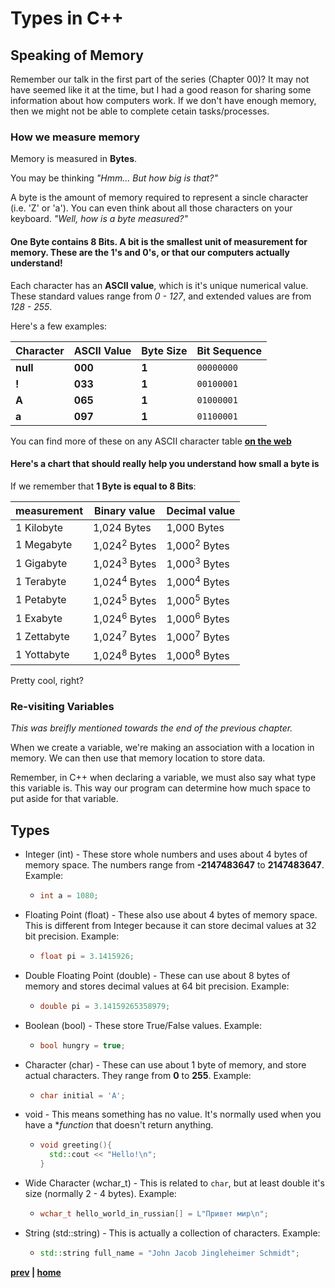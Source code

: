 # Types in C++

## Speaking of Memory

Remember our talk in the first part of the series (Chapter 00)?
It may not have seemed like it at the time, but I had a good reason for sharing some information about how computers work. If we don't have enough memory, then we might not be able to complete cetain tasks/processes.

### **How we measure memory**

Memory is measured in **Bytes**.

You may be thinking _"Hmm... But how big is that?"_

A byte is the amount of memory required to represent a sincle character (i.e. 'Z' or 'a'). You can even think about all those characters on your keyboard. _"Well, how is a byte measured?"_

#### **One Byte contains 8 Bits. A bit is the smallest unit of measurement for memory. These are the 1's and 0's, or that our computers actually understand!**

Each character has an **ASCII value**, which is it's unique numerical value. These standard values range from _0 - 127_, and extended values are from _128 - 255_.

Here's a few examples:

| Character | ASCII Value | Byte Size | Bit Sequence |
| --------- | ----------- | --------- | ------------ |
| **null**  | **000**     | **1**     | `00000000`   |
| **!**     | **033**     | **1**     | `00100001`   |
| **A**     | **065**     | **1**     | `01000001`   |
| **a**     | **097**     | **1**     | `01100001`   |

You can find more of these on any ASCII character table **[on the web](https://www.ascii-code.com/)**

#### **Here's a chart that should really help you understand how small a byte is**

If we remember that **1 Byte is equal to 8 Bits**:

| measurement | Binary value            | Decimal value           |
| ----------- | ----------------------- | ----------------------- |
| 1 Kilobyte  | 1,024 Bytes             | 1,000 Bytes             |
| 1 Megabyte  | 1,024<sup>2</sup> Bytes | 1,000<sup>2</sup> Bytes |
| 1 Gigabyte  | 1,024<sup>3</sup> Bytes | 1,000<sup>3</sup> Bytes |
| 1 Terabyte  | 1,024<sup>4</sup> Bytes | 1,000<sup>4</sup> Bytes |
| 1 Petabyte  | 1,024<sup>5</sup> Bytes | 1,000<sup>5</sup> Bytes |
| 1 Exabyte   | 1,024<sup>6</sup> Bytes | 1,000<sup>6</sup> Bytes |
| 1 Zettabyte | 1,024<sup>7</sup> Bytes | 1,000<sup>7</sup> Bytes |
| 1 Yottabyte | 1,024<sup>8</sup> Bytes | 1,000<sup>8</sup> Bytes |

Pretty cool, right?

<!-- If you're wondering why I'm showing both Binary and Decimal values, that's okay! This got me too, because in my college classes I've only seen the binary values haha.

I found a great answer to this question on Quora: _**"Is 1 GB equal to 1024 MB or 1000 MB?"**_

**[Taciano Dreckmann Perez](https://www.quora.com/profile/Taciano-Dreckmann-Perez), a Persistent Memory researcher's answer: https://qr.ae/pNPRyF** -->

### **Re-visiting Variables**

_This was breifly mentioned towards the end of the previous chapter._

When we create a variable, we're making an association with a location in memory. We can then use that memory location to store data.

Remember, in C++ when declaring a variable, we must also say what type this variable is. This way our program can determine how much space to put aside for that variable.

## Types

- Integer (int) - These store whole numbers and uses about 4 bytes of memory space. The numbers range from **-2147483647** to **2147483647**. Example:

  - ```c++
    int a = 1080;
    ```

- Floating Point (float) - These also use about 4 bytes of memory space. This is different from Integer because it can store decimal values at 32 bit precision. Example:

  - ```c++
    float pi = 3.1415926;
    ```

- Double Floating Point (double) - These can use about 8 bytes of memory and stores decimal values at 64 bit precision. Example:

  - ```c++
    double pi = 3.14159265358979;
    ```

- Boolean (bool) - These store True/False values. Example:

  - ```c++
    bool hungry = true;
    ```

- Character (char) - These can use about 1 byte of memory, and store actual characters. They range from **0** to **255**. Example:

  - ```c++
    char initial = 'A';
    ```

- void - This means something has no value. It's normally used when you have a \*_function_ that doesn't return anything.

  - ```c++
    void greeting(){
      std::cout << "Hello!\n";
    }
    ```

- Wide Character (wchar_t) - This is related to `char`, but at least double it's size (normally 2 - 4 bytes). Example:

  - ```c++
    wchar_t hello_world_in_russian[] = L"Привет мир\n";
    ```

- String (std::string) - This is actually a collection of characters. Example:

  - ```c++
    std::string full_name = "John Jacob Jingleheimer Schmidt";
    ```

**[prev](../01_Structure) | [home](../) <!-- | [next](../03_Conditionals) -->**
